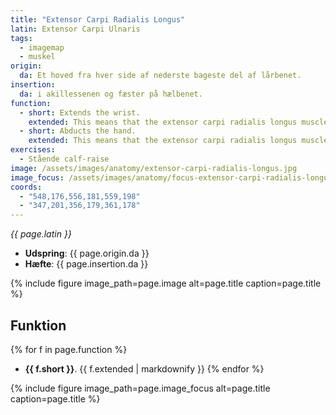 ```yaml
---
title: "Extensor Carpi Radialis Longus"
latin: Extensor Carpi Ulnaris
tags:
  - imagemap
  - muskel
origin: 
  da: Et hoved fra hver side af nederste bageste del af lårbenet.
insertion: 
  da: i akillessenen og fæster på hælbenet.
function: 
  - short: Extends the wrist.
    extended: This means that the extensor carpi radialis longus muscle straightens the wrist joint such that the angle between the back of the hand and the back of the forearm decreases (i.e. it moves the back of the hand toward the back of the forearm).
  - short: Abducts the hand.
    extended: This means that the extensor carpi radialis longus muscle bends the wrist sideways such that the thumb side of the hand moves toward the forearm.
exercises:
  - Stående calf-raise
image: /assets/images/anatomy/extensor-carpi-radialis-longus.jpg
image_focus: /assets/images/anatomy/focus-extensor-carpi-radialis-longus.jpg
coords:
  - "548,176,556,181,559,198"
  - "347,201,356,179,361,178"
---
```


_{{ page.latin }}_

- **Udspring**: {{ page.origin.da }}
- **Hæfte**: {{ page.insertion.da }}

{% include figure image_path=page.image alt=page.title caption=page.title %}

## Funktion

{% for f in page.function %}
- **{{ f.short }}**.
  {{ f.extended | markdownify }}
{% endfor %}

{% include figure image_path=page.image_focus alt=page.title caption=page.title %}
